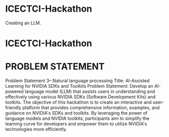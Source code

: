 # ICECTCI-Hackathon
Creating an LLM.
# ICECTCI-Hackathon

# PROBLEM STATEMENT

Problem Statement 3– Natural language processing
 Title: AI-Assisted Learning for NVIDIA SDKs and Toolkits
 Problem Statement: Develop an AI-powered language model (LLM) that assists users in
 understanding and effectively using various NVIDIA SDKs (Software Development Kits) and
 toolkits. The objective of this hackathon is to create an interactive and user-friendly platform
 that provides comprehensive information, examples, and guidance on NVIDIA's SDKs and
 toolkits. By leveraging the power of language models and NVIDIA toolkits, participants aim to
 simplify the learning curve for developers and empower them to utilize NVIDIA's technologies
 more efficiently.


